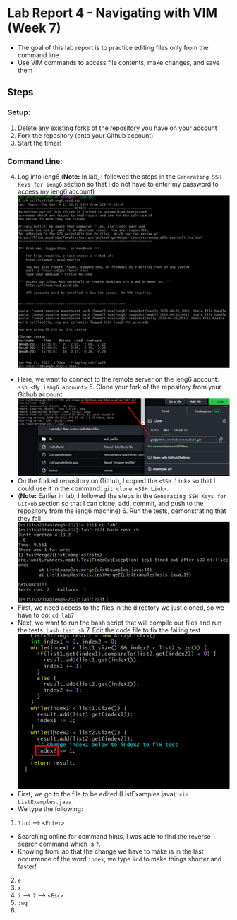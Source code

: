 # **Lab Report 4 - Navigating with VIM (Week 7)**
* The goal of this lab report is to practice editing files only from the command line
* Use VIM commands to access file contents, make changes, and save them

## Steps
 
### **Setup:**
  1. Delete any existing forks of the repository you have on your account
  2. Fork the repository (onto your Github account)
  3. Start the timer!
 
### **Command Line:**
  4. Log into ieng6 (**Note:** In lab, I followed the steps in the `Generating SSH Keys for ieng6` section so that I do not have to enter my password to access my ieng6 account)
![Image](images/Step_4.png)
* Here, we want to connect to the remote server on the ieng6 account: `ssh <My ieng6 account>`
  5. Clone your fork of the repository from your Github account
![Image](images/Step_5.png)
* On the forked repository on Github, I copied the `<SSH link>` so that I could use it in the command: `git clone <SSH Link>`. 
* (**Note:** Earlier in lab, I followed the steps in the `Generating SSH Keys for GitHub` section so that I can clone, add, commit, and push to the repository from the ieng6 machine)
  6. Run the tests, demonstrating that they fail
![Image](images/Step_6.png)
* First, we need access to the files in the directory we just cloned, so we have to do: `cd lab7` 
* Next, we want to run the bash script that will compile our files and run the tests: `bash test.sh` 
  7. Edit the code file to fix the failing test
![Image](images/Step_7.png)
* First, we go to the file to be edited (ListExamples.java): `vim ListExamples.java`
* We type the following:
 1. `?ind` --> `<Enter>`
  * Searching online for command hints, I was able to find the reverse search command which is `?`. 
  * Knowing from lab that the change we have to make is in the last occurrence of the word `index`, we type `ind` to make things shorter and faster!
 2. `e` 
 3. `x`
 4. `i` --> `2` --> `<Esc>`
 5. `:wq` 
  8. 
